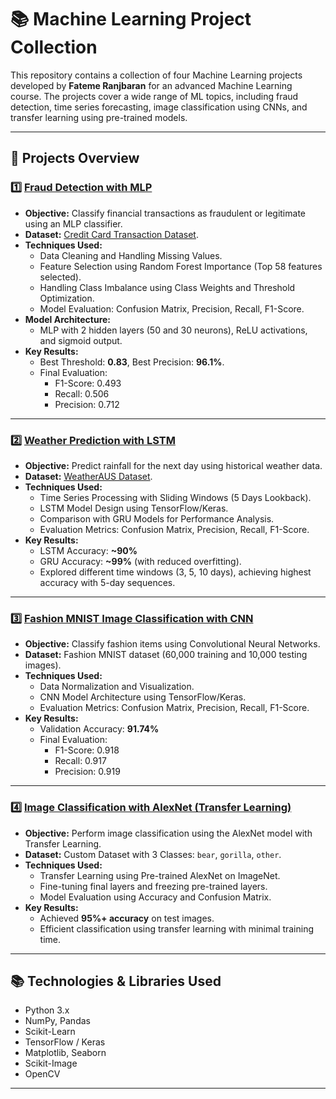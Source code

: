 # 📚 Machine Learning Project Collection

This repository contains a collection of four Machine Learning projects developed by **Fateme Ranjbaran** for an advanced Machine Learning course. The projects cover a wide range of ML topics, including fraud detection, time series forecasting, image classification using CNNs, and transfer learning using pre-trained models.

---

## 🚀 **Projects Overview**

### 1️⃣ [Fraud Detection with MLP](./Fraud_Detection)
- **Objective:** Classify financial transactions as fraudulent or legitimate using an MLP classifier.
- **Dataset:** [Credit Card Transaction Dataset](https://www.kaggle.com/code/sharmabhilash/credit-card-fraud-detection).
- **Techniques Used:**
  - Data Cleaning and Handling Missing Values.
  - Feature Selection using Random Forest Importance (Top 58 features selected).
  - Handling Class Imbalance using Class Weights and Threshold Optimization.
  - Model Evaluation: Confusion Matrix, Precision, Recall, F1-Score.
- **Model Architecture:**
  - MLP with 2 hidden layers (50 and 30 neurons), ReLU activations, and sigmoid output.
- **Key Results:**
  - Best Threshold: **0.83**, Best Precision: **96.1%**.
  - Final Evaluation:
    - F1-Score: 0.493  
    - Recall: 0.506  
    - Precision: 0.712  

---

### 2️⃣ [Weather Prediction with LSTM](./Weather_Prediction_LSTM)
- **Objective:** Predict rainfall for the next day using historical weather data.
- **Dataset:** [WeatherAUS Dataset](https://www.kaggle.com/datasets/jsphyg/weather-dataset-rattle-package).
- **Techniques Used:**
  - Time Series Processing with Sliding Windows (5 Days Lookback).
  - LSTM Model Design using TensorFlow/Keras.
  - Comparison with GRU Models for Performance Analysis.
  - Evaluation Metrics: Confusion Matrix, Precision, Recall, F1-Score.
- **Key Results:**
  - LSTM Accuracy: **~90%**
  - GRU Accuracy: **~99%** (with reduced overfitting).
  - Explored different time windows (3, 5, 10 days), achieving highest accuracy with 5-day sequences.

---

### 3️⃣ [Fashion MNIST Image Classification with CNN](./Fashion_MNIST_Classification)
- **Objective:** Classify fashion items using Convolutional Neural Networks.
- **Dataset:** Fashion MNIST dataset (60,000 training and 10,000 testing images).
- **Techniques Used:**
  - Data Normalization and Visualization.
  - CNN Model Architecture using TensorFlow/Keras.
  - Evaluation Metrics: Confusion Matrix, Precision, Recall, F1-Score.
- **Key Results:**
  - Validation Accuracy: **91.74%**
  - Final Evaluation:
    - F1-Score: 0.918  
    - Recall: 0.917  
    - Precision: 0.919  

---

### 4️⃣ [Image Classification with AlexNet (Transfer Learning)](./AlexNet_TransferLearning)
- **Objective:** Perform image classification using the AlexNet model with Transfer Learning.
- **Dataset:** Custom Dataset with 3 Classes: `bear`, `gorilla`, `other`.
- **Techniques Used:**
  - Transfer Learning using Pre-trained AlexNet on ImageNet.
  - Fine-tuning final layers and freezing pre-trained layers.
  - Model Evaluation using Accuracy and Confusion Matrix.
- **Key Results:**
  - Achieved **95%+ accuracy** on test images.
  - Efficient classification using transfer learning with minimal training time.

---

## 📚 **Technologies & Libraries Used**
- Python 3.x
- NumPy, Pandas
- Scikit-Learn
- TensorFlow / Keras
- Matplotlib, Seaborn
- Scikit-Image
- OpenCV

---


